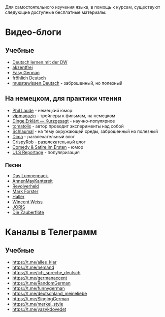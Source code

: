 Для самостоятельного изучения языка, в помощь к курсам, существуют следующие доступные бесплатные материалы:

# Видео-блоги
## Учебные
* [Deutsch lernen mit der DW](https://www.youtube.com/channel/UCxUWIEL-USsiPak0Qy6_vVg)
* [akzentfrei](https://www.youtube.com/channel/UCULt74BL5BEakAftLMbPGvQ)
* [Easy German](https://www.youtube.com/channel/UCbxb2fqe9oNgglAoYqsYOtQ)
* [fröhlich Deutsch](https://www.youtube.com/channel/UCQNR5ZJ8fzyWPvsZGyAVORA)
* [musstewissen Deutsch](https://youtu.be/VFWYBV3osy4) - заброшенный, но полезный
## На немецком, для практики чтения
* [Phil Laude](https://www.youtube.com/channel/UCwCpW0IbR0Z2WJryfENq7jw) - немецкий юмор
* [vipmagazin](https://www.youtube.com/user/vipmagazin/featured) - трейлеры к фильмам, на немецком
* [Dinge Erklärt — Kurzgesagt](https://youtu.be/q6fgbYWsMgw) - научно-популярное
* [tomatolix](https://youtu.be/ymKSHNoBLWk) - автор проводит эксперименты над собой
* [Schlaumal](https://youtu.be/cM3w7kUvhZs) - на тему окружающей среды, заброшенный но полезный
* [Dima](https://youtu.be/8eXUcQfZj3k) - развлекательный влог
* [CrispyRob](https://youtu.be/12SHvKsO_M8) - развлекательный влог
* [Comedy & Satire im Ersten](https://youtu.be/EE-ZbpJOL3o?list=PL_HDDCZ26Enpj3T7XB_MDvd9CygbGoW4-) - юмор
* [ULS Reportage](https://www.youtube.com/watch?v=TGxeIBXDlZY) - популяризация
### Песни
* [Das Lumpenpack](https://youtu.be/VKZsmZeoE5k).
* [AnnenMayKantereit](https://youtu.be/5K5PU7ATAtc)
* [Revolverheld](https://youtu.be/ooq_OEbcZtA)
* [Mark Forster](https://youtu.be/HNmS3xKz2PQ)
* [Haller](https://youtu.be/cfgQ-Pml8Eo)
* [Wincent Weiss](https://youtu.be/J3GN6JXjV3g)
* [JORIS](https://youtu.be/J__Zpv2dOvA)
* [Die Zauberflöte](https://youtu.be/yM_xNOt5o7Y)

# Каналы в Телеграмм
## Учебные
* https://t.me/alles_klar
* https://t.me/nemand
* https://t.me/ich_spreche_deutsch
* https://t.me/germanaccent
* https://t.me/RandomGerman
* https://t.me/funnygerman
* https://t.me/deutschland_meineliebe
* https://t.me/SingingGerman
* https://t.me/merkel_style
* https://t.me/yazykdovedet
